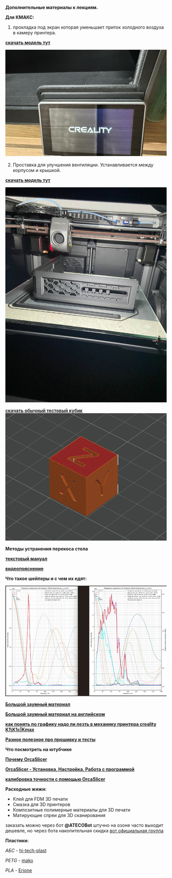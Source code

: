 
**Дополнительные материалы к лекциям.**

**Для КМАКС:**

1. прокладка под экран которая уменьшает приток холодного воздуха в камеру принтера. 

[**скачать модель тут**](https://www.printables.com/model/553930-creality-k1-max-door-cover)

![](prokladka.jpg)

2. Проставка для улучшения вентиляции. Устанавливается между корпусом и крышкой.


[**скачать модель тут**](raizerKMAX.zip)

![](raizerKMAX.jpg)

[**скачать обычный тестовый кубик**](Cube.stl)
![](cube.jpg)


**Методы устранения перекоса стола**

[**текстовый мануал**](https://github.com/Tombraider2006/K1/blob/main/before_use.md)

[**видеопояснение**](tablemoving.mp4)

**Что такое шейперы и с чем их едят:**

![](shaper.jpg)

[**Большой заумный материал**](https://github.com/Tombraider2006/klipperFB6/tree/main/accel_graph)

[**Большой заумный материал на английском**](https://github.com/Frix-x/klippain-shaketune/blob/main/docs/macros/axes_shaper_calibrations.md)

[**как понять по графику надо ли лезть в механику принтера creality K1\K1c|Kmax**](https://github.com/Tombraider2006/K1/tree/main/shaper)




[**Разное полезное про прошивку и тесты**](https://github.com/Tombraider2006/K1/tree/main/version_config)

**Что посмотреть на ютубчике**

[**Почему OrcaSlicer**](https://youtu.be/0TzEFStKH90?si=3XKylqedC36pHxEK)

[**OrcaSlicer - Установка, Настройка, Работа с программой**](https://youtu.be/LeLj5oCacak?si=SBsEC19GKPhX8TuF)

[**калибровка точности с помощью OrcaSlicer**](https://youtu.be/xzC4Fdf7mDU?si=dvUSbCUAnS6y5BpE)



**Расходные жижи:**
- Клей для FDM 3D печати
- Смазка для 3D принтеров
- Композитные полимерные материалы для 3D печати
- Матирующие спреи для 3D сканирования

 заказать можно через бот **@ATECOBot** штучно на озоне часто выходит дешевле, но через бота накопительная скидка [вот официальная группа](https://t.me/atecoru)

 **Пластики:**
 
 *АБС* - [hi-tech-plast](https://www.ozon.ru/category/plastik-dlya-3d-printera-15794/hi-tech-plast-87286623/)
 
 *PETG* - [mako](https://www.ozon.ru/brand/mako-100524697/)

 *PLA* - [Erione](https://www.ozon.ru/category/plastik-dlya-3d-printera-15794/eryone-100430904/) 







